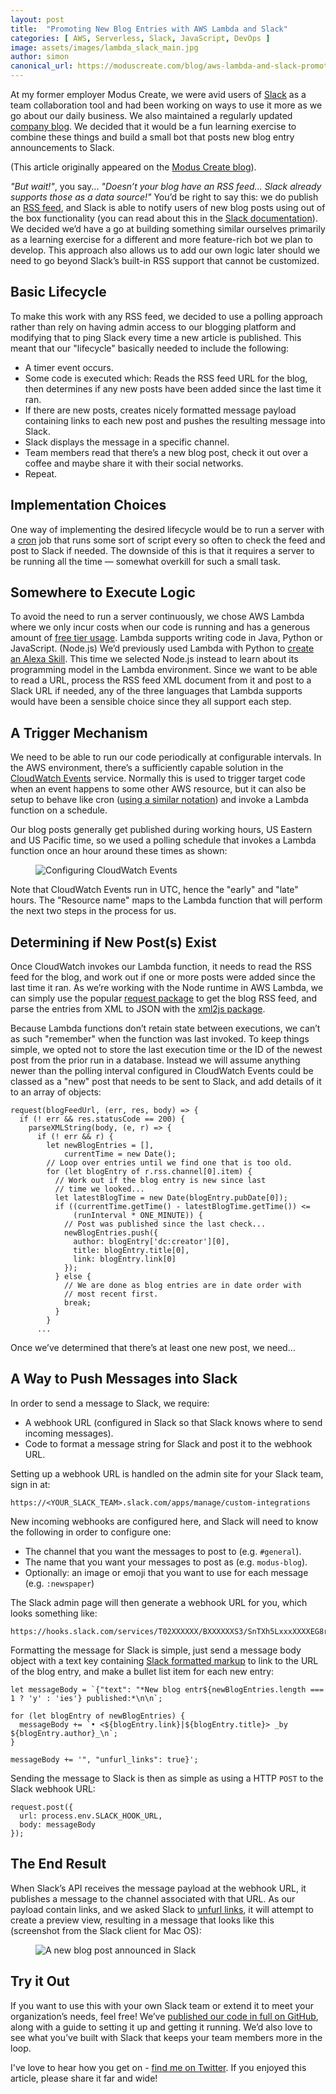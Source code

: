 ```yaml
---
layout: post
title:  "Promoting New Blog Entries with AWS Lambda and Slack"
categories: [ AWS, Serverless, Slack, JavaScript, DevOps ]
image: assets/images/lambda_slack_main.jpg
author: simon
canonical_url: https://moduscreate.com/blog/aws-lambda-and-slack-promoting-new-blog-entries/
---
```

At my former employer Modus Create, we were avid users of [Slack](https://slack.com/) as a team collaboration tool and had been working on ways to use it more as we go about our daily business. We also maintained a regularly updated [company blog](http://moduscreate.com/blog/). We decided that it would be a fun learning exercise to combine these things and build a small bot that posts new blog entry announcements to Slack.

(This article originally appeared on the [Modus Create blog](http://moduscreate.com/blog/)).

*"But wait!"*, you say... *"Doesn’t your blog have an RSS feed... Slack already supports those as a data source!"* You’d be right to say this: we do publish an [RSS feed](http://moduscreate.com/feed/), and Slack is able to notify users of new blog posts using out of the box functionality (you can read about this in the [Slack documentation](https://get.slack.help/hc/en-us/articles/218688467-Add-RSS-feeds-to-Slack)). We decided we’d have a go at building something similar ourselves primarily as a learning exercise for a different and more feature-rich bot we plan to develop. This approach also allows us to add our own logic later should we need to go beyond Slack’s built-in RSS support that cannot be customized.

## Basic Lifecycle

To make this work with any RSS feed, we decided to use a polling approach rather than rely on having admin access to our blogging platform and modifying that to ping Slack every time a new article is published. This meant that our "lifecycle" basically needed to include the following:

* A timer event occurs.
* Some code is executed which: Reads the RSS feed URL for the blog, then determines if any new posts have been added since the last time it ran.
* If there are new posts, creates nicely formatted message payload containing links to each new post and pushes the resulting message into Slack.
* Slack displays the message in a specific channel.
* Team members read that there’s a new blog post, check it out over a coffee and maybe share it with their social networks.
* Repeat.

## Implementation Choices

One way of implementing the desired lifecycle would be to run a server with a [cron](https://en.wikipedia.org/wiki/Cron) job that runs some sort of script every so often to check the feed and post to Slack if needed. The downside of this is that it requires a server to be running all the time — somewhat overkill for such a small task.

## Somewhere to Execute Logic

To avoid the need to run a server continuously, we chose AWS Lambda where we only incur costs when our code is running and has a generous amount of [free tier usage](https://aws.amazon.com/lambda/pricing/). Lambda supports writing code in Java, Python or JavaScript. (Node.js) We’d previously used Lambda with Python to [create an Alexa Skill](http://moduscreate.com/build-an-alexa-skill-with-python-and-aws-lambda/). This time we selected Node.js instead to learn about its programming model in the Lambda environment. Since we want to be able to read a URL, process the RSS feed XML document from it and post to a Slack URL if needed, any of the three languages that Lambda supports would have been a sensible choice since they all support each step.

## A Trigger Mechanism

We need to be able to run our code periodically at configurable intervals. In the AWS environment, there’s a sufficiently capable solution in the [CloudWatch Events](http://docs.aws.amazon.com/AmazonCloudWatch/latest/events/WhatIsCloudWatchEvents.html) service. Normally this is used to trigger target code when an event happens to some other AWS resource, but it can also be setup to behave like cron ([using a similar notation](http://docs.aws.amazon.com/AmazonCloudWatch/latest/events/ScheduledEvents.html#CronExpressions)) and invoke a Lambda function on a schedule.

Our blog posts generally get published during working hours, US Eastern and US Pacific time, so we used a polling schedule that invokes a Lambda function once an hour around these times as shown:

<figure class="figure">
  <img src="{{ site.baseurl }}/assets/images/lambda_slack_cloudwatch.png" class="figure-img img-fluid" alt="Configuring CloudWatch Events">
</figure>

Note that CloudWatch Events run in UTC, hence the "early" and "late" hours. The "Resource name" maps to the Lambda function that will perform the next two steps in the process for us.

## Determining if New Post(s) Exist

Once CloudWatch invokes our Lambda function, it needs to read the RSS feed for the blog, and work out if one or more posts were added since the last time it ran. As we’re working with the Node runtime in AWS Lambda, we can simply use the popular [request package](https://www.npmjs.com/package/request) to get the blog RSS feed, and parse the entries from XML to JSON with the [xml2js package](https://www.npmjs.com/package/xml2js).

Because Lambda functions don’t retain state between executions, we can’t as such "remember" when the function was last invoked. To keep things simple, we opted not to store the last execution time or the ID of the newest post from the prior run in a database. Instead we will assume anything newer than the polling interval configured in CloudWatch Events could be classed as a "new" post that needs to be sent to Slack, and add details of it to an array of objects:

```
request(blogFeedUrl, (err, res, body) => {
  if (! err && res.statusCode == 200) {
    parseXMLString(body, (e, r) => {
      if (! err && r) {
        let newBlogEntries = [],
            currentTime = new Date();
        // Loop over entries until we find one that is too old.
        for (let blogEntry of r.rss.channel[0].item) {
          // Work out if the blog entry is new since last
          // time we looked...
          let latestBlogTime = new Date(blogEntry.pubDate[0]);
          if ((currentTime.getTime() - latestBlogTime.getTime()) <=
              (runInterval * ONE_MINUTE)) {
            // Post was published since the last check...
            newBlogEntries.push({
              author: blogEntry['dc:creator'][0],
              title: blogEntry.title[0],
              link: blogEntry.link[0]
            });
          } else {
            // We are done as blog entries are in date order with
            // most recent first.
            break;
          }
        }
      ...
```

Once we’ve determined that there’s at least one new post, we need…

## A Way to Push Messages into Slack

In order to send a message to Slack, we require:

* A webhook URL (configured in Slack so that Slack knows where to send incoming messages).
* Code to format a message string for Slack and post it to the webhook URL.

Setting up a webhook URL is handled on the admin site for your Slack team, sign in at:

```
https://<YOUR_SLACK_TEAM>.slack.com/apps/manage/custom-integrations
```

New incoming webhooks are configured here, and Slack will need to know the following in order to configure one:

* The channel that you want the messages to post to (e.g. `#general`).
* The name that you want your messages to post as (e.g. `modus-blog`).
* Optionally: an image or emoji that you want to use for each message (e.g. `:newspaper`)

The Slack admin page will then generate a webhook URL for you, which looks something like:

```
https://hooks.slack.com/services/T02XXXXXX/BXXXXXXS3/SnTXh5LxxxXXXXEG8rdXXGr
```

Formatting the message for Slack is simple, just send a message body object with a text key containing [Slack formatted markup](https://api.slack.com/docs/message-formatting) to link to the URL of the blog entry, and make a bullet list item for each new entry:

```
let messageBody = `{"text": "*New blog entr${newBlogEntries.length === 1 ? 'y' : 'ies'} published:*\n\n`;

for (let blogEntry of newBlogEntries) {
  messageBody += `• <${blogEntry.link}|${blogEntry.title}> _by ${blogEntry.author}_\n`;
}

messageBody += '", "unfurl_links": true}';
```

Sending the message to Slack is then as simple as using a HTTP `POST` to the Slack webhook URL:

```
request.post({
  url: process.env.SLACK_HOOK_URL,
  body: messageBody
});
```

## The End Result

When Slack’s API receives the message payload at the webhook URL, it publishes a message to the channel associated with that URL. As our payload contain links, and we asked Slack to [unfurl links](https://medium.com/slack-developer-blog/everything-you-ever-wanted-to-know-about-unfurling-but-were-afraid-to-ask-or-how-to-make-your-e64b4bb9254), it will attempt to create a preview view, resulting in a message that looks like this (screenshot from the Slack client for Mac OS):

<figure class="figure">
  <img src="{{ site.baseurl }}/assets/images/lambda_slack_end_result.png" class="figure-img img-fluid" alt="A new blog post announced in Slack">
</figure>

## Try it Out

If you want to use this with your own Slack team or extend it to meet your organization’s needs, feel free! We’ve [published our code in full on GitHub](https://github.com/ModusCreateOrg/newblogbot), along with a guide to setting it up and getting it running. We’d also love to see what you’ve built with Slack that keeps your team members more in the loop.

I've love to hear how you get on - [find me on Twitter](https://twitter.com/simon_prickett). If you enjoyed this article, please share it far and wide!

